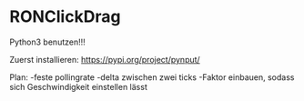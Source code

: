 # RONClickDrag

Python3 benutzen!!!

Zuerst installieren:
https://pypi.org/project/pynput/


Plan:
-feste pollingrate
-delta zwischen zwei ticks
-Faktor einbauen, sodass sich Geschwindigkeit einstellen lässt